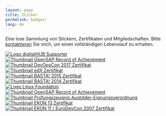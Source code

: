 ```yaml
---
layout: page
title: Sticker
permalink: badges/
lang: de
---
```


Eine lose Sammlung von Stickern, Zertifikaten und Mitgliedschaften. Bitte [kontaktieren](/de/contact) Sie mich, um einen vollständigen Lebenslauf zu erhalten.

<div class="row">
  <div class="column">
    <a href="https://aachen.digital/" target="_blank">
      <img class="badge" src="{{ site.baseurl }}/assets/site/images/hubaachen_badge_invert.png" alt="Logo digitalHUB Supporter" title="digitalHUB Supporter seit dem 01. Januar 2018" />
    </a>
  </div>
  <div class="column">
    <a href="{{ site.baseurl }}/assets/site/badges/2017-12-12_ifb1_ConfirmationOfParticipation.pdf" target="_blank">
      <img class="badge" src="{{ site.baseurl }}/assets/site/images/thumbnails/2017-12-12_ifb1_ConfirmationOfParticipation.png" alt="Thumbnail OpenSAP Record of Achievement" title="In Action - Integration Framework for SAP Business One am 12. Dezember 2017" />
    </a>
  </div>
</div>

<div class="row">
  <div class="column">
    <a href="{{ site.baseurl }}/assets/site/badges/2017-11_DevOpsCon2017_Zertifikat.pdf" target="_blank">
      <img class="badge" src="{{ site.baseurl }}/assets/site/images/thumbnails/2017-11_DevOpsCon2017_Zertifikat.png" alt="Thumbnail DevOpsCon 2017 Zertifikat" title="DevOpsCon 2017 im November 2017" />
    </a>
  </div>
  <div class="column">
    <a href="{{ site.baseurl }}/assets/site/badges/2016-12-20_Introduction-to-Linux_Certificate.pdf" target="_blank">
      <img class="badge" src="{{ site.baseurl }}/assets/site/images/thumbnails/2016-12-20_Introduction-to-Linux_Certificate.png" alt="Thumbnail edX Zertifikat" title="Introduction to Linux am 20. Dezember 2016" />
    </a>
  </div>
  <div class="column">
    <a href="{{ site.baseurl }}/assets/site/badges/2015-09_BASTA!_Zertifikat.pdf" target="_blank">
      <img class="badge" src="{{ site.baseurl }}/assets/site/images/thumbnails/2015-09_BASTA!_Zertifikat.png" alt="Thumbnail BASTA! 2015 Zertifikat" title="BASTA! im September 2015" />
    </a>
  </div>
</div>

<div class="row">
  <div class="column">
    <a href="{{ site.baseurl }}/assets/site/badges/2014-09_BASTA!_Zertifikat.pdf" target="_blank">
      <img class="badge" src="{{ site.baseurl }}/assets/site/images/thumbnails/2014-09_BASTA!_Zertifikat.png" alt="Thumbnail BASTA! 2014 Zertifikat" title="BASTA! im September 2014" />
    </a>
  </div>
  <div class="column">
    <a href="https://www.linuxfoundation.org/" target="_blank">
      <img class="badge" src="{{ site.baseurl }}/assets/site/images/250px-Linux_Foundation_logo.png" alt="Logo Linux Foundation" title="Linux Foundation Supporter seit dem 04. Mai 2014" />
    </a>
  </div>
  <div class="column">
    <a href="{{ site.baseurl }}/assets/site/badges/2013-07_hana1_ConfirmationOfParticipation.pdf" target="_blank">
      <img class="badge" src="{{ site.baseurl }}/assets/site/images/thumbnails/2013-07_hana1_ConfirmationOfParticipation.png" alt="Thumbnail OpenSAP Record of Achievement" title="Introduction to Software Development on SAP HANA im Juli 2013" />
    </a>
  </div>
</div>

<div class="row">
  <div class="column">
    <a href="{{ site.baseurl }}/assets/site/badges/2012-04-05_Prüfungszeugnis_Ausbilder-Eignungsverordnung.pdf" target="_blank">
      <img class="badge" src="{{ site.baseurl }}/assets/site/images/thumbnails/2012-04-05_Prüfungszeugnis_Ausbilder-Eignungsverordnung.png" alt="Thumbnail Prüfungszeugnis Ausbilder-Eignungsverordnung" title="Anerkannter Ausbilder im Sinne des Berufsbildungsgesetzes seit dem 05. April 2012" />
    </a>
  </div>
  <div class="column">
    <a href="{{ site.baseurl }}/assets/site/badges/2009-09_EKON13_Zertifikat.pdf" target="_blank">
      <img class="badge" src="{{ site.baseurl }}/assets/site/images/thumbnails/2009-09_EKON13_Zertifikat.png" alt="Thumbnail EKON 13 Zertifikat" title="EKON 13 im September 2009" />
    </a>
  </div>
  <div class="column">
    <a href="{{ site.baseurl }}/assets/site/badges/2007-09_EKON11_EuroDevCon2007_Zertifikat.pdf" target="_blank">
      <img class="badge" src="{{ site.baseurl }}/assets/site/images/thumbnails/2007-09_EKON11_EuroDevCon2007_Zertifikat.png" alt="Thumbnail EKON 11 / EuroDevCon 2007 Zertifikat" title="EKON 11 / EuroDevCon 2007 im September 2007" />
    </a>
  </div>
</div>
